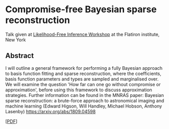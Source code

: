 # Compromise-free Bayesian sparse reconstruction

 
Talk given at [Likelihood-Free Inference Workshop](https://lfitaskforce.github.io/FlatironMeeting/) at the Flatiron institute, New York 

## Abstract

I will outline a general framework for performing a fully Bayesian approach to basis function fitting and sparse reconstruction, where the coefficients, basis function parameters and types are sampled and marginalised over. We will examine the question 'How far can one go without compromise or approximation', before using this framework to discuss approximation strategies. Further information can be found in the MNRAS paper:
Bayesian sparse reconstruction: a brute-force approach to astronomical imaging and machine learning (Edward Higson, Will Handley, Michael Hobson, Anthony Lasenby) https://arxiv.org/abs/1809.04598


[[PDF](https://github.com/williamjameshandley/talks/raw/flatiron_2019/will_handley_flatiron_2019.pdf)] 
 
